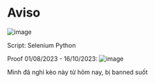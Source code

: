 # Aviso
![image](https://github.com/kaizy1227/Aviso/assets/48644715/7a25ab69-702c-4e33-9281-107f4b313d0a)

Script: Selenium Python

Proof 01/08/2023 - 16/10/2023: 
![image](https://github.com/kaizy1227/Aviso/assets/48644715/ee1276c9-6f18-42ee-9e4e-53a881d70fb3)

Mình đã nghỉ kèo này từ hôm nay, bị banned suốt
